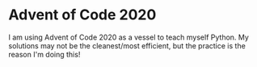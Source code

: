 # Advent of Code 2020

I am using Advent of Code 2020 as a vessel to teach myself Python. My solutions may not be the cleanest/most efficient, but the practice is the reason I'm doing this! 
